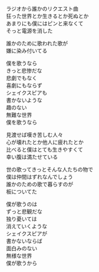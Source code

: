 ラジオから誰かのリクエスト曲  
狂った世界とか生きるとか死ぬとか  
あまりにも僕にはピンと来なくて  
そっと電源を消した

誰かのために歌われた歌が  
嫌に染み付いてる

僕を歌うなら  
きっと悲惨だな  
悲劇でもなく  
喜劇にもならず  
シェイクスピアも  
書かないような  
趣のない  
無難な世界  
僕を歌うなら

見渡せば嘆き苦しむ人々  
心が壊れたとか他人に疲れたとか  
比べると僕はとても生きやすくて  
幸い腹は満たせている

世の歌ってきっとそんな人たちの物で  
僕は仲間はずれなんでしょう  
誰かのための歌で暮らすのが  
板についてた

僕が歌うのは  
ずっと悲観だな  
独り憂いては  
消えていくような  
シェイクスピアが  
書かないならば  
面白みのない  
無様な世界  
僕が歌うから